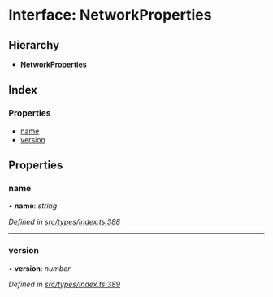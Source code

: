 # Interface: NetworkProperties

## Hierarchy

* **NetworkProperties**

## Index

### Properties

* [name](types.networkproperties.md#name)
* [version](types.networkproperties.md#version)

## Properties

###  name

• **name**: *string*

*Defined in [src/types/index.ts:388](https://github.com/PolymathNetwork/polymesh-sdk/blob/7e9a732/src/types/index.ts#L388)*

___

###  version

• **version**: *number*

*Defined in [src/types/index.ts:389](https://github.com/PolymathNetwork/polymesh-sdk/blob/7e9a732/src/types/index.ts#L389)*
